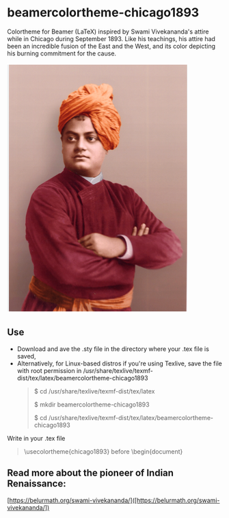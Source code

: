 # beamercolortheme-chicago1893
Colortheme for Beamer (LaTeX) inspired by Swami Vivekananda's attire while in Chicago during September 1893. Like his teachings, his attire had been an incredible fusion of the East and the West, and its color depicting his burning commitment for the cause.

![Swami Vivekananda](sv3.png)

## Use
- Download and ave the .sty file in the directory where your .tex file is saved,
- Alternatively, for Linux-based distros if you're using Texlive, save the file with root permission in /usr/share/texlive/texmf-dist/tex/latex/beamercolortheme-chicago1893
  > $ cd /usr/share/texlive/texmf-dist/tex/latex
  >
  > $ mkdir beamercolortheme-chicago1893
  >
  > $ cd /usr/share/texlive/texmf-dist/tex/latex/beamercolortheme-chicago1893
  
Write in your .tex file
> \usecolortheme{chicago1893}
before
> \begin{document}

## Read more about the pioneer of Indian Renaissance:
[https://belurmath.org/swami-vivekananda/]([https://belurmath.org/swami-vivekananda/])
